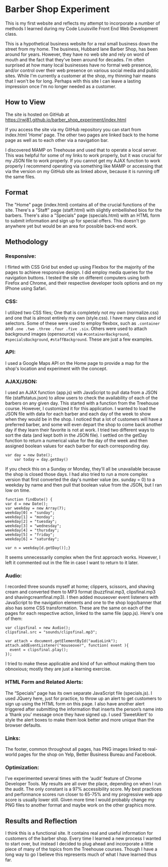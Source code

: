 # Barber Shop Experiment

This is my first website and reflects my attempt to incorporate a number of methods I learned during my Code Louisville Front End Web Development class.

This is a hypothetical business website for a real small business down the street from my home.  The business, Hubbard lane Barber Shop, has been around for years.  However, they have no web site and rely on word of mouth and the fact that they've been around for decades.  I'm often surprised at how many local businesses have no formal web presence, and/or control over their web presence on various social media and public sites.  While I'm currently a customer at the shop, my thinning hair means that I won't be for long. Perhaps with this site I can leave a lasting impression once I'm no longer needed as a customer.

## How to View

The site is hosted on GitHub at https://rwj81.github.io/barber_shop_experiment/index.html

If you access the site via my GitHub repository you can start from index.html 'Home' page.  The other two pages are linked back to the home page as well as to each other via a navigation bar.  

I discovered MAMP on Treehouse and used that to operate a local server.  This was helpful for some of my links to work properly, but it was crucial for my JSON file to work properly.  If you cannot get my AJAX function to work properly I recommend operating via something like MAMP or accessing that via the version on my GitHub site as linked above, because it is running off the same files. 

## Format

The "Home" page (index.html) contains all of the crucial functions of the site.  There's a "Staff" page (staff.html) with slightly embellished bios for the barbers.  There's also a "Specials" page (specials.html) with an HTML form to submit information and sign up for special offers. This doesn't go anywhere yet but would be an area for possible back-end work.

## Methodology

### Responsive:

I flirted with CSS Grid but ended up using Flexbox for the majority of the pages to achieve responsive design.  I did employ media queries for the navigation buttons.    I tested the site on different computers using both Firefox and Chrome, and their respective developer tools options and on my IPhone using Safari.  

### CSS: 

I utilized two CSS files; One that is completely not my own (normalize.css) and one that is almost entirely my own (style.css).  I have many class and id selectors.  Some of these were used to employ flexbox, such as ```.container``` and ```.one .two .three .four .five .six```.  Others were used to attach background images (opensource) via ```#containerBackground```,``` #specialsBackground```, ```#staffBackground```.  These are just a few examples.

### API:

I used a Google Maps API on the Home page to provide a map for the shop's location and experiment with the concept.  

### AJAX/JSON:

I used an AJAX function (app.js) with JavaScript to pull data from a JSON file (staffstatus.json) to allow users to check the availability of each of the barbers on any given day. This started with a function from the Treehouse course. However, I customized it for this application.  I wanted to load the JSON file with data for each barber and each day of the week to show when they would be in the shop.  I noticed that a lot of customers will have a preferred barber, and some will even depart the shop to come back another day if they learn their favorite is not at work.  I tried two different ways to sort the data (and kept both in the JSON file).  I settled on the getDay function to return a numerical value for the day of the week and then assigned boolean values for each barber for each corresponding day.  

```
var day = new Date();
    var today = day.getDay()
```

If you check this on a Sunday or Monday, they'll all be unavailable because the shop is closed those days.  I had also tried to run a more complex version that first converted the day's number value (ex. sunday = 0) to a weekday by name and then pull that boolean value from the JSON, but I ran low on time.  

```
function findDate() {         
var d = new Date();
var weekday = new Array(7);
weekday[0] = "sunday";
weekday[1] = "monday";
weekday[2] = "tuesday";
weekday[3] = "wednesday";
weekday[4] = "thursday";
weekday[5] = "friday";
weekday[6] = "saturday";

var n = weekday[d.getDay()];}
```
It seems unnecessarily complex when the first approach works.  However, I left it commented out in the file in case I want to return to it later.

### Audio:

I recorded three sounds myself at home; clippers, scissors, and shaving cream and converted them to MP3 format (buzzfinal.mp3, clipsfinal.mp3 and shavingcreamfinal.mp3).  I then added mouseover event listeners with JavaScript to the navigation elements and one to the shop logo/banner that also has some CSS transformation. These are the same on each of the pages for each respective action, linked to the same file (app.js).  Here's one of them:

```
var clipsfinal = new Audio();
clipsfinal.src = "sounds/clipsfinal.mp3";

var attach = document.getElementById("audioLink");
attach.addEventListener("mouseover", function( event ){
  event = clipsfinal.play();
});
```

I tried to make these applicable and kind of fun without making them too obnoxious; mostly they are just a learning exercise.  

### HTML Form and Related Alerts:

The “Specials” page has its own separate JavaScript file (specials.js).  I used JQuery here, just for practice, to throw up an alert to get customers to sign up using the HTML form on this page.  I also have another alert triggered after submitting the information that inserts the person’s name into a ‘thank  you’ message once they have signed up.  I used ‘SweetAlert’ to style the alert boxes to make them look better and more unique than the browser defaults. 

### Links:

The footer, common throughout all pages, has PNG images linked to real-world pages for the shop on Yelp, Better Business Bureau and Facebook.  

### Optimization:

I’ve experimented several times with the ‘audit’ feature of Chrome Developer Tools.  My results are all over the place, depending on when I run the audit. The only constant is a 97% accessibility score.  My best practices and performance scores run closer to 65-75% and my progressive web app score is usually lower still.  Given more time I would probably change my PNG files to another format and maybe work on the other graphics more.


## Results and Reflection

I think this is a functional site. It contains real and useful information for customers of the barber shop.  Every time I learned a new process I wanted to start over, but instead I decided to plug ahead and incorporate a little piece of many of the topics from the Treehouse courses.  Though I have a long way to go I believe this represents much of what I have learned thus far. 




